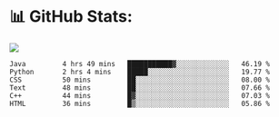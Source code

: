 # 📊 GitHub Stats:
![](https://github-readme-stats.vercel.app/api?username=IShaLinI&theme=github_dark&hide_border=false&include_all_commits=true&count_private=true)<br/>
<!--START_SECTION:waka-->

```text
Java         4 hrs 49 mins   ███████████▓░░░░░░░░░░░░░   46.19 %
Python       2 hrs 4 mins    █████░░░░░░░░░░░░░░░░░░░░   19.77 %
CSS          50 mins         ██░░░░░░░░░░░░░░░░░░░░░░░   08.00 %
Text         48 mins         ██░░░░░░░░░░░░░░░░░░░░░░░   07.66 %
C++          44 mins         █▓░░░░░░░░░░░░░░░░░░░░░░░   07.03 %
HTML         36 mins         █▒░░░░░░░░░░░░░░░░░░░░░░░   05.86 %
```

<!--END_SECTION:waka-->

